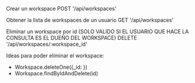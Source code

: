 Crear un workspace
POST '/api/workspaces'

Obtener la lista de workspaces de un usuario
GET '/api/workspaces'

Eliminar un workspace por id (SOLO VALIDO SI EL USUARIO QUE HACE LA CONSULTA ES EL DUEÑO DEL WORKSPACE)
DELETE '/api/workspaces/:workspace_id'

Ideas para poder eliminar el workspace:
- Workspace.deleteOne({_id: })
- Workspace.findByIdAndDelete(id)

